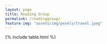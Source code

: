```yaml
---
layout: page
title: Reading Group
permalink: /readinggroup/
feature-img: "assets/img/pexels/travel.jpeg"
---
```

{% include table.html %}
